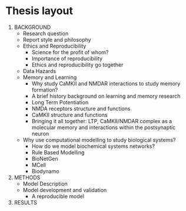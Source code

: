 # Thesis layout

1. BACKGROUND
    * Research question
    * Report style and philosophy
    * Ethics and Reproducibility
        * Science for the profit of whom?
        * Importance of reproducibility
        * Ethics and reproducibility go together
    * Data Hazards
    * Memory and Learning
        * Why study  CaMKII and NMDAR interactions to study memory formation?
        * A brief history background on learning and memory research
        * Long Term Potentiation
        * NMDA receptors structure and functions
        * CaMKII structure and functions
        * Bringing it all together: LTP, CaMKII/NMDAR complex as a molecular memory and interactions within the postsynaptic neuron
    * Why use computational modelling to study biological systems?
        * How do we model biochemical systems networks?
        * Rule Based Modelling
        * BioNetGen
        * MCell 
        * Biodynamo
1. METHODS
    * Model Description
    * Model development and validation
        * A reproducible model
1. RESULTS


